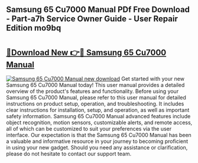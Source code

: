 ## Samsung 65 Cu7000 Manual PDf Free Download - Part-a7h Service Owner Guide - User Repair Edition mo9bq

# <h2><a href="http://bc31652.oget.top/?id=Samsung+65+Cu7000+Manual">🔗Download New 👉🔴 Samsung 65 Cu7000 Manual</a></h2>

[![Samsung 65 Cu7000 Manual new download](https://i.imgur.com/5g1atiW.png)](http://bc31652.oget.top/?id=Samsung+65+Cu7000+Manual)
Get started with your new Samsung 65 Cu7000 Manual today! This user manual provides a detailed overview of the product's features and functionality. Before using your Samsung 65 Cu7000 Manual, please refer to this user manual for detailed instructions on product setup, operation, and troubleshooting. It includes clear instructions for installation, setup, and operation, as well as important safety information. Samsung 65 Cu7000 Manual advanced features include object recognition, motion sensors, customizable alerts, and remote access, all of which can be customized to suit your preferences via the user interface. Our expectation is that the Samsung 65 Cu7000 Manual has been a valuable and informative resource in your journey to becoming proficient in using your new gadget. Should you need any assistance or clarification, please do not hesitate to contact our support team.
